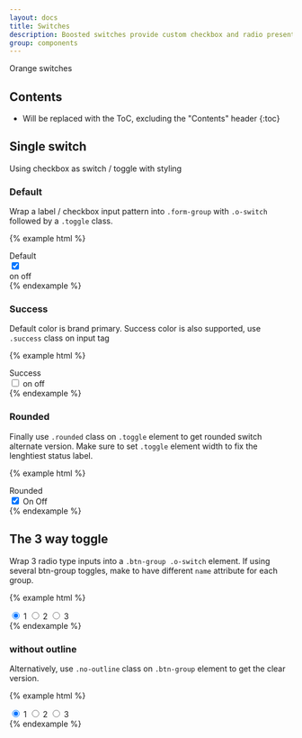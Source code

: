 ```yaml
---
layout: docs
title: Switches
description: Boosted switches provide custom checkbox and radio presentation.
group: components
---
```


Orange switches

## Contents

* Will be replaced with the ToC, excluding the "Contents" header
{:toc}

## Single switch

Using checkbox as switch / toggle with styling

### Default

Wrap a label / checkbox input pattern into `.form-group` with `.o-switch` followed by a `.toggle` class.

{% example html %}
<div class="form-group row">
  <label for="checkbox1" class="form-control-label col-md-3 col-8">Default</label>
  <div class="o-switch">
    <input class="checkbox sr-only" id="checkbox1" type="checkbox" checked/>
    <div class="toggle form-control-label" aria-hidden="true">
      <span class="on icon-checkbox-tick" role="presentation"><span class="sr-only">on</span></span>
      <span class="off icon-delete" role="presentation"><span class="sr-only">off</span></span>
    </div>
  </div>
</div>
{% endexample %}

### Success

Default color is brand primary. Success color is also supported, use `.success` class on input tag

{% example html %}
<div class="form-group row">
  <label for="checkbox3" class="form-control-label col-md-3 col-8">Success</label>
  <div class="o-switch">
    <input class="checkbox success sr-only" id="checkbox3" type="checkbox"/>
    <label for="checkbox3" class="toggle form-control-label" aria-hidden="true">
      <span class="on icon-checkbox-tick" role="presentation"><span class="sr-only">on</span></span>
      <span class="off icon-delete" role="presentation"><span class="sr-only">off</span></span>
    </label>
  </div>
</div>
{% endexample %}

### Rounded

Finally use `.rounded` class on `.toggle` element to get rounded switch alternate version. Make sure to set `.toggle` element width to fix the lenghtiest status label.

{% example html %}
<div class="form-group row">
  <label for="checkbox4" class="form-control-label col-md-3 col-8">Rounded</label>
  <div class="o-switch">
    <input class="checkbox success sr-only" id="checkbox4" type="checkbox" checked/>
    <label for="checkbox4" class="toggle rounded form-control-label" aria-hidden="true" style="width: 78px;">
      <span class="on">On</span>
      <span class="off">Off</span>
    </label>
  </div>
</div>
{% endexample %}

## The 3 way toggle

Wrap 3 radio type inputs into a `.btn-group .o-switch` element. If using several btn-group toggles, make to have different `name` attribute for each group.

{% example html %}
<div class="o-switch btn-group" data-toggle="buttons" role="group">
  <label class="btn btn-secondary active">
    <input type="radio" name="options" id="option1" autocomplete="off" checked> 1
  </label>
  <label class="btn btn-secondary">
    <input type="radio" name="options" id="option2" autocomplete="off"> 2
  </label>
  <label class="btn btn-secondary">
    <input type="radio" name="options" id="option3" autocomplete="off"> 3
  </label>
</div>
{% endexample %}

### without outline

Alternatively, use `.no-outline` class on `.btn-group` element to get the clear version.

{% example html %}
<div class="o-switch btn-group no-outline" data-toggle="buttons" role="group">
  <label class="btn btn-secondary active">
    <input type="radio" name="options2" id="option21" autocomplete="off" checked> 1
  </label>
  <label class="btn btn-secondary">
    <input type="radio" name="options2" id="option22" autocomplete="off"> 2
  </label>
  <label class="btn btn-secondary">
    <input type="radio" name="options2" id="option33" autocomplete="off"> 3
  </label>
</div>
{% endexample %}
